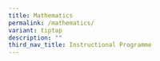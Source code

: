 ```yaml
---
title: Mathematics
permalink: /mathematics/
variant: tiptap
description: ""
third_nav_title: Instructional Programme
---
```

